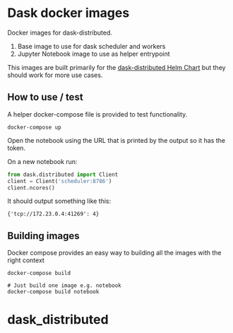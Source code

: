# Dask docker images

Docker images for dask-distributed.

1. Base image to use for dask scheduler and workers
2. Jupyter Notebook image to use as helper entrypoint

This images are built primarily for the [dask-distributed Helm Chart](https://github.com/kubernetes/charts/tree/master/stable/dask-distributed)
but they should work for more use cases.

## How to use / test

A helper docker-compose file is provided to test functionality.

```
docker-compose up
```

Open the notebook using the URL that is printed by the output so it has the token.

On a new notebook run:

```python
from dask.distributed import Client
client = Client('scheduler:8786')
client.ncores()
```

It should output something like this:

```
{'tcp://172.23.0.4:41269': 4}
```

## Building images

Docker compose provides an easy way to building all the images with the right context

```
docker-compose build

# Just build one image e.g. notebook
docker-compose build notebook
```
# dask_distributed
